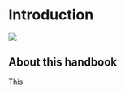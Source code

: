 # Introduction

![](https://lh4.googleusercontent.com/jXBMF-xnmgz30Xm1Enxp5bnk7GkQLEbGMJQHTXIoWI1w2wETOmfUy5n6D6OiumKd7CFteFBm3VCe96-r5qhEXD5lD4p2U6UKWNRM0BNqIy6LipJ5FhX2HRROBTODPpOoRG98dNST)

## About this handbook

This 

